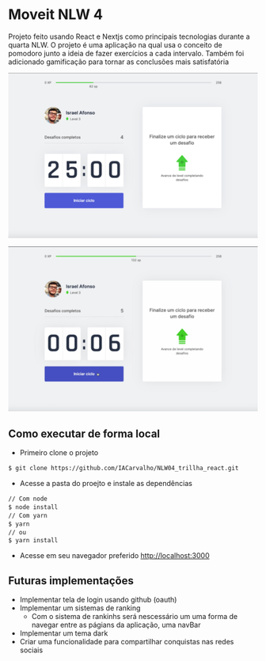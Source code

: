 # Moveit NLW 4
<p>Projeto feito usando React e Nextjs como principais tecnologias durante a quarta NLW. O projeto é uma aplicação na qual usa o conceito de pomodoro junto a ideia de fazer exercícios a cada intervalo. Também foi adicionado gamificação para tornar as conclusões mais satisfatória</p>

![demo](/public/demo.png)

![demo gif](/public/demoGif.gif)



## Como executar de forma local

- Primeiro clone o projeto
```bash
$ git clone https://github.com/IACarvalho/NLW04_trillha_react.git
```

- Acesse a pasta do proejto e instale as dependências
```bash
// Com node
$ node install
// Com yarn
$ yarn
// ou
$ yarn install
```

- Acesse em seu navegador preferido
[http://localhost:3000](http://localhost:3000)

## Futuras implementações
 - Implementar tela de login usando github (oauth)
 - Implementar um sistemas de ranking
    - Com o sistema de rankinhs será nescessário um uma forma de navegar entre as págians da aplicação, uma navBar
 - Implementar um tema dark
 - Criar uma funcionalidade para compartilhar conquistas nas redes sociais

